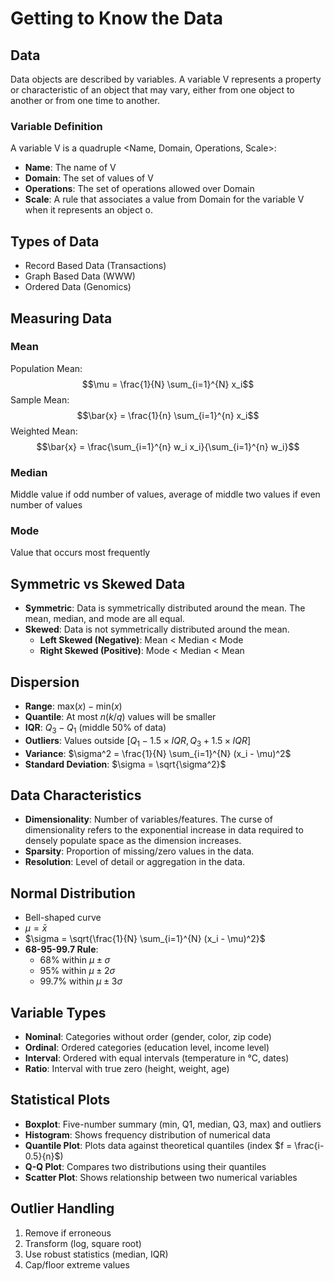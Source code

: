 # Getting to Know the Data

## Data
Data objects are described by variables. A variable V represents a property or characteristic of an object that may vary, either from one object to another or from one time to another.

### Variable Definition
A variable V is a quadruple <Name, Domain, Operations, Scale>:
* **Name**: The name of V
* **Domain**: The set of values of V
* **Operations**: The set of operations allowed over Domain
* **Scale**: A rule that associates a value from Domain for the variable V when it represents an object o.

## Types of Data
* Record Based Data (Transactions)
* Graph Based Data (WWW)
* Ordered Data (Genomics)

## Measuring Data
### Mean
Population Mean: $$\mu = \frac{1}{N} \sum_{i=1}^{N} x_i$$
Sample Mean: $$\bar{x} = \frac{1}{n} \sum_{i=1}^{n} x_i$$
Weighted Mean: $$\bar{x} = \frac{\sum_{i=1}^{n} w_i x_i}{\sum_{i=1}^{n} w_i}$$

### Median
Middle value if odd number of values, average of middle two values if even number of values

### Mode
Value that occurs most frequently

## Symmetric vs Skewed Data
* **Symmetric**: Data is symmetrically distributed around the mean. The mean, median, and mode are all equal.
* **Skewed**: Data is not symmetrically distributed around the mean.
  - **Left Skewed (Negative)**: Mean < Median < Mode
  - **Right Skewed (Positive)**: Mode < Median < Mean

## Dispersion
* **Range**: $\text{max}(x) - \text{min}(x)$
* **Quantile**: At most $n(k/q)$ values will be smaller
* **IQR**: $Q_3 - Q_1$ (middle 50% of data)
* **Outliers**: Values outside $[Q_1 - 1.5 \times IQR, Q_3 + 1.5 \times IQR]$
* **Variance**: $\sigma^2 = \frac{1}{N} \sum_{i=1}^{N} (x_i - \mu)^2$
* **Standard Deviation**: $\sigma = \sqrt{\sigma^2}$


## Data Characteristics
* **Dimensionality**: Number of variables/features. The curse of dimensionality refers to the exponential increase in data required to densely populate space as the dimension increases.
* **Sparsity**: Proportion of missing/zero values in the data.
* **Resolution**: Level of detail or aggregation in the data.

## Normal Distribution
* Bell-shaped curve
* $\mu = \bar{x}$
* $\sigma = \sqrt{\frac{1}{N} \sum_{i=1}^{N} (x_i - \mu)^2}$
* **68-95-99.7 Rule**:
  - 68% within $\mu \pm \sigma$
  - 95% within $\mu \pm 2\sigma$
  - 99.7% within $\mu \pm 3\sigma$

## Variable Types
* **Nominal**: Categories without order (gender, color, zip code)
* **Ordinal**: Ordered categories (education level, income level)
* **Interval**: Ordered with equal intervals (temperature in °C, dates)
* **Ratio**: Interval with true zero (height, weight, age)

## Statistical Plots
* **Boxplot**: Five-number summary (min, Q1, median, Q3, max) and outliers
* **Histogram**: Shows frequency distribution of numerical data
* **Quantile Plot**: Plots data against theoretical quantiles (index $f = \frac{i-0.5}{n}$)
* **Q-Q Plot**: Compares two distributions using their quantiles
* **Scatter Plot**: Shows relationship between two numerical variables

## Outlier Handling
1. Remove if erroneous
2. Transform (log, square root)
3. Use robust statistics (median, IQR)
4. Cap/floor extreme values
